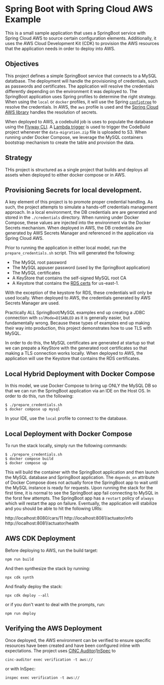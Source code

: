 # Spring Boot with Spring Cloud AWS Example

This is a small sample application that uses a SpringBoot service with Spring Cloud AWS to source
certain configuration elements. Additionally, it uses the AWS Cloud Development Kit (CDK) to
provision the AWS resources that the application needs in order to deploy into AWS.

## Objectives

This project defines a simple SpringBoot service that connects to a MySQL datatbase. The deployment
will handle the provisioning of credentials, such as passwords and certificates. The application
will resolve the credentials differently depending on the environment it was deployed to. The
SpringBoot application uses Spring profiles to determine the right strategy. When using the `local`
or `docker` profiles, it will use the Spring
[`configtree`](https://docs.spring.io/spring-boot/docs/current/reference/html/features.html#features.external-config.files.configtree)
to resolve the credentials. In AWS, the `aws` profile is used and the
[Spring Cloud AWS library](https://docs.awspring.io/spring-cloud-aws/docs/2.3.0-RC1/reference/html/index.html#integrating-your-spring-cloud-application-with-the-aws-secrets-manager)
handles the resolution of secrets.

When deployed to AWS, a codebuild job is uses to populate the database using the
[Flyway CLI](https://flywaydb.org/documentation/command/migrate). A
[Lambda trigger](lambdas/codebuild-trigger/s3-trigger.ts) is used to trigger the CodeBuild project
whenever the `data-migration.zip` file is uploaded to S3. When running under Docker Compose, we
leverage the MySQL containers bootstrap mechanism to create the table and provision the data.

## Strategy

THis project is structured as a single project that builds and deploys all assets when deployed to
either docker compose or in AWS.

## Provisioning Secrets for local development.

A key element of this project is to promote proper credential handling. As such, the project
attempts to simulate a hands-off credentials management approach. In a local environment, the DB
credentials are are generated and stored in the `./credentials` directory. When running under Docker
Compose, these values are injected into the environment via the Docker Secrets mechanism. When
deployed in AWS, the DB credentials are generated by AWS Secrets Manager and referenced in the
application via Spring Cloud AWS.

Prior to running the application in either local model, run the `prepare_credentials.sh` script.
This will generated the following:

- The MySQL root password
- The MySQL appuser password (used by the SpringBoot application)
- The MySQL certificates
- A KeyStore that contains the self-signed MySQL root CA
- A Keystore that contains the
  [RDS certs](https://docs.aws.amazon.com/AmazonRDS/latest/AuroraUserGuide/UsingWithRDS.SSL.html)
  for us-east-1.

With the exception of the keystore for RDS, these credentials will only be used locally. When
deployed to AWS, the credentials generated by AWS Secrets Manager are used.

Practically ALL SpringBoot/MySQL examples end up creating a JDBC connection with `sslMode=DISABLED`
as it is generally easier, but fundamentally wrong. Because these types of examples end up making
their way into production, this project demonstrates how to use TLS with MySQL.

In order to do this, the MySQL certificates are generated at startup so that we can prepate a
KeyStore with the generated root certificates so that making a TLS connection works locally. When
deployed to AWS, the application will use the Keystore that contains the RDS certificates.

## Local Hybrid Deployment with Docker Compose

In this model, we use Docker Compose to bring up ONLY the MySQL DB so that we can run the SpringBoot
application via an IDE on the Host OS. In order to do this, run the following:

    $ ./prepare_credentials.sh
    $ docker compose up mysql

In your IDE, use the `local` profile to connect to the database.

## Local Deployment with Docker Compose

To run the stack locally, simply run the following commands:

    $ ./prepare_credentials.sh
    $ docker compose build
    $ docker compose up

This will build the container with the SpringBoot application and then launch the MySQL database and
SpringBoot application. The `depends_on` attribute of Docker Compose does not actually force the
SpringBoot app to wait until the MySQL instance is ready for requests. Upon running the stack for
the first time, it is normal to see the SpringBoot app fail connecting to MySQL in the forst few
attempts. The SpringBoot app has a `restart` policy of `always` which will restart the app on
failure. Eventually, the application will stabilize and you should be able to hit the following
URIs:

http://localhost:8080/cars/11 http://localhost:8081/actuator/info
http://localhost:8081/actuator/health

## AWS CDK Deployment

Before deploying to AWS, run the build target:

    npm run build

And then synthesize the stack by running:

    npx cdk synth

And finally deploy the stack:

    npx cdk deploy --all

or if you don't want to deal with the prompts, run:

    npm run deploy

## Verifying the AWS Deployment

Once deployed, the AWS environment can be verified to ensure specific resources have been created
and have been configured inline with expectations. The project uses
[CINC Auditor](https://cinc.sh/start/auditor/)/[InSpec](https://inspec.io) to

    cinc-auditor exec verification -t aws://

or with InSpec:

    inspec exec verification -t aws://
